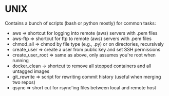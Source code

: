 UNIX
====

Contains a bunch of scripts (bash or python mostly) for common tasks:

* aws => shortcut for logging into remote (aws) servers with .pem files
* aws-ftp => shortcut for ftp to remote (aws) servers with .pem files
* chmod_all => chmod by file type (e.g., .py) or on directories, recursively
* create_user => create a user from public key and set SSH permissions
* create_user_root => same as above, only assumes you're root when running
* docker_clean -> shortcut to remove all stopped containers and all untagged images
* git_rewrite => script for rewriting commit history (useful when merging two repos)
* qsync => short cut for rsync'ing files between local and remote host
